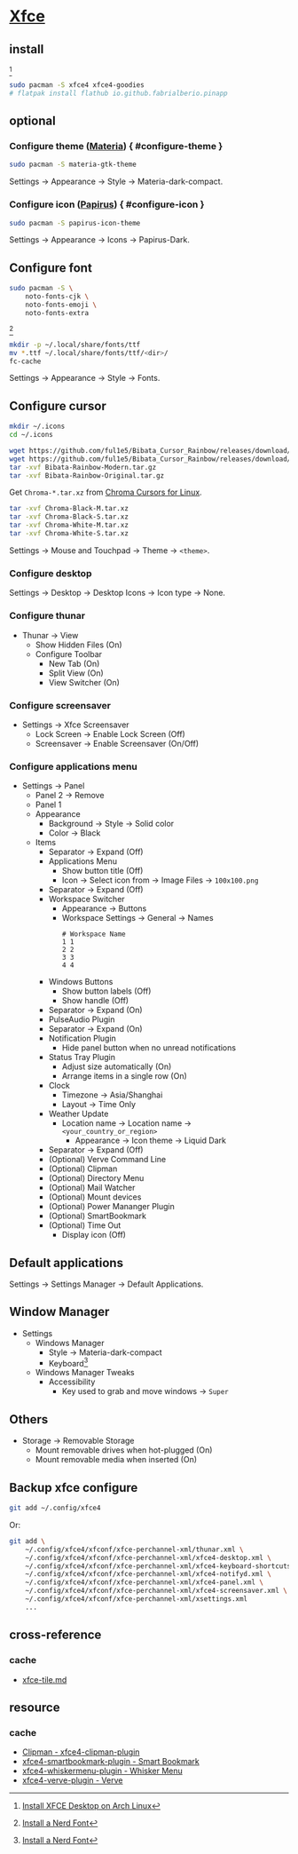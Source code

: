 # [Xfce](https://wiki.archlinux.org/title/Xfce)

## install

[^1]

```sh
sudo pacman -S xfce4 xfce4-goodies
# flatpak install flathub io.github.fabrialberio.pinapp
```

## optional

### Configure theme ([Materia](https://github.com/nana-4/materia-theme)) { #configure-theme }

```sh
sudo pacman -S materia-gtk-theme
```

Settings → Appearance → Style → Materia-dark-compact.

### Configure icon ([Papirus](https://github.com/PapirusDevelopmentTeam/papirus-icon-theme)) { #configure-icon }

```sh
sudo pacman -S papirus-icon-theme
```

Settings → Appearance → Icons → Papirus-Dark.

## Configure font

```sh
sudo pacman -S \
	noto-fonts-cjk \
 	noto-fonts-emoji \
 	noto-fonts-extra
```

[^2]

```sh
mkdir -p ~/.local/share/fonts/ttf
mv *.ttf ~/.local/share/fonts/ttf/<dir>/
fc-cache
```

Settings → Appearance → Style → Fonts.

## Configure cursor

```sh
mkdir ~/.icons
cd ~/.icons
```

```sh
wget https://github.com/ful1e5/Bibata_Cursor_Rainbow/releases/download/v1.1.2/Bibata-Rainbow-Modern.tar.gz
wget https://github.com/ful1e5/Bibata_Cursor_Rainbow/releases/download/v1.1.2/Bibata-Rainbow-Original.tar.gz
tar -xvf Bibata-Rainbow-Modern.tar.gz
tar -xvf Bibata-Rainbow-Original.tar.gz
```

Get `Chroma-*.tar.xz` from [Chroma Cursors for Linux](https://www.gnome-look.org/p/2045954).

```sh
tar -xvf Chroma-Black-M.tar.xz
tar -xvf Chroma-Black-S.tar.xz
tar -xvf Chroma-White-M.tar.xz
tar -xvf Chroma-White-S.tar.xz
```

Settings → Mouse and Touchpad → Theme → `<theme>`.

### Configure desktop

Settings → Desktop → Desktop Icons → Icon type → None.

### Configure thunar

- Thunar → View
	- Show Hidden Files (On)
	- Configure Toolbar
		- New Tab (On)
		- Split View (On)
		- View Switcher (On)

### Configure screensaver

- Settings → Xfce Screensaver
	- Lock Screen → Enable Lock Screen (Off)
	- Screensaver → Enable Screensaver (On/Off)

### Configure applications menu

- Settings → Panel
	- Panel 2 → Remove
	- Panel 1
	- Appearance
		- Background → Style → Solid color
		- Color → Black
	- Items
		- Separator → Expand (Off)
		- Applications Menu
			- Show button title (Off)
			- Icon → Select icon from → Image Files → `100x100.png`
		- Separator → Expand (Off)
		- Workspace Switcher
			- Appearance → Buttons
			- Workspace Settings → General → Names
				```
				# Workspace Name
				1 1
				2 2
				3 3
				4 4
				```
		- Windows Buttons
			- Show button labels (Off)
			- Show handle (Off)
		- Separator → Expand (On)
		- PulseAudio Plugin
		- Separator → Expand (On)
		- Notification Plugin
			- Hide panel button when no unread notifications
		- Status Tray Plugin
			- Adjust size automatically (On)
			- Arrange items in a single row (On)
		- Clock
			- Timezone → Asia/Shanghai
			- Layout → Time Only
		- Weather Update
			- Location name → Location name → `<your_country_or_region>`
				- Appearance → Icon theme → Liquid Dark
		- Separator → Expand (Off)
		- (Optional) Verve Command Line
		- (Optional) Clipman
		- (Optional) Directory Menu
		- (Optional) Mail Watcher
		- (Optional) Mount devices
		- (Optional) Power Mananger Plugin
		- (Optional) SmartBookmark
		- (Optional) Time Out
			- Display icon (Off)

## Default applications

Settings → Settings Manager → Default Applications.

## Window Manager

- Settings
	- Windows Manager
		- Style → Materia-dark-compact
		- Keyboard[^2]
	- Windows Manager Tweaks
		- Accessibility
			- Key used to grab and move windows → `Super`

## Others

- Storage → Removable Storage
  - Mount removable drives when hot-plugged (On)
  - Mount removable media when inserted (On)

## Backup xfce configure

```sh
git add ~/.config/xfce4
```

Or:

```sh
git add \
	~/.config/xfce4/xfconf/xfce-perchannel-xml/thunar.xml \
	~/.config/xfce4/xfconf/xfce-perchannel-xml/xfce4-desktop.xml \
	~/.config/xfce4/xfconf/xfce-perchannel-xml/xfce4-keyboard-shortcuts.xml \
	~/.config/xfce4/xfconf/xfce-perchannel-xml/xfce4-notifyd.xml \
	~/.config/xfce4/xfconf/xfce-perchannel-xml/xfce4-panel.xml \
	~/.config/xfce4/xfconf/xfce-perchannel-xml/xfce4-screensaver.xml \
	~/.config/xfce4/xfconf/xfce-perchannel-xml/xsettings.xml
	...
```

## cross-reference

### cache

- [xfce-tile.md](/opt/_arch/xfce/xfce-tile.md)

## resource

### cache

- [Clipman - xfce4-clipman-plugin](https://docs.xfce.org/panel-plugins/xfce4-clipman-plugin/start)
- [xfce4-smartbookmark-plugin - Smart Bookmark](https://docs.xfce.org/panel-plugins/xfce4-smartbookmark-plugin/start)
- [xfce4-whiskermenu-plugin - Whisker Menu](https://docs.xfce.org/panel-plugins/xfce4-whiskermenu-plugin/start)
- [xfce4-verve-plugin - Verve](https://docs.xfce.org/panel-plugins/xfce4-verve-plugin/start)

[^1]: [Install XFCE Desktop on Arch Linux](https://linuxopsys.com/topics/install-xfce-desktop-on-arch-linux)
[^2]: [Install a Nerd Font](https://www.lunarvim.org/docs/installation/post-install#install-a-nerd-font)
[^3]: [Tiling in xfce](https://uli.rocks/p/tilling-xfce/)
